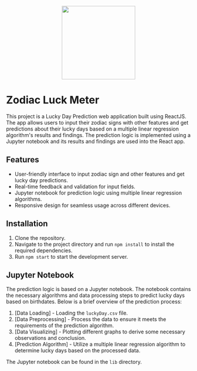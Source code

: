 <p align="center"><img src="https://media0.giphy.com/media/gIszyDPvwfPtyCfDyK/giphy.gif?cid=ecf05e47nml0djitz1xrzvsl4udjk496n8mdeplgfphan3o8&ep=v1_gifs_search&rid=giphy.gif&ct=g" height=200 width=200/></p>

# Zodiac Luck Meter

This project is a Lucky Day Prediction web application built using ReactJS. The app allows users to input their zodiac signs with other features and get predictions about their lucky days based on a multiple linear regression algorithm's results and findings. The prediction logic is implemented using a Jupyter notebook and its results and findings are used into the React app.

## Features

- User-friendly interface to input zodiac sign and other features and get lucky day predictions.
- Real-time feedback and validation for input fields.
- Jupyter notebook for prediction logic using multiple linear regression algorithms.
- Responsive design for seamless usage across different devices.

## Installation

1. Clone the repository.
2. Navigate to the project directory and run `npm install` to install the required dependencies.
3. Run `npm start` to start the development server.

## Jupyter Notebook

The prediction logic is based on a Jupyter notebook. The notebook contains the necessary algorithms and data processing steps to predict lucky days based on birthdates. Below is a brief overview of the prediction process:

1. [Data Loading] - Loading the `luckyDay.csv` file.
2. [Data Preprocessing] - Process the data to ensure it meets the requirements of the prediction algorithm.
3. [Data Visualizing] - Plotting different graphs to derive some necessary observations and conclusion.
4. [Prediction Algorithm] - Utilize a multiple linear regression algorithm to determine lucky days based on the processed data.

The Jupyter notebook can be found in the `lib` directory.
